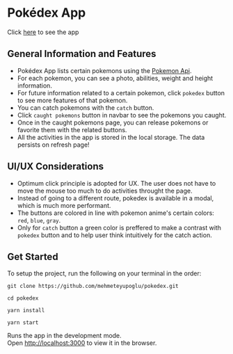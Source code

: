 # Pokédex App

Click [here](https://pokedextr.netlify.app/) to see the app

## General Information and Features

- Pokédex App lists certain pokemons using the [Pokemon Api](https://pokeapi.co).
- For each pokemon, you can see a photo, abilities, weight and height information.
- For future information related to a certain pokemon, click `pokedex` button to see more features of that pokemon.
- You can catch pokemons with the `catch` button.
- Click `caught pokemons` button in navbar to see the pokemons you caught.
- Once in the caught pokemons page, you can release pokemons or favorite them with the related buttons.
- All the activities in the app is stored in the local storage. The data persists on refresh page!

## UI/UX Considerations

- Optimum click principle is adopted for UX. The user does not have to move the mouse too much to do activities throught the page.
- Instead of going to a different route, pokedex is available in a modal, which is much more performant.
- The buttons are colored in line with pokemon anime's certain colors: `red`, `blue`, `gray`.
- Only for `catch` button a green color is preffered to make a contrast with `pokedex` button and to help user think intuitively for the catch action.

## Get Started

To setup the project, run the following on your terminal in the order:

```
git clone https://github.com/mehmeteyupoglu/pokedex.git
```

```
cd pokedex
```

```
yarn install
```

```
yarn start
```

Runs the app in the development mode.<br />
Open [http://localhost:3000](http://localhost:3000) to view it in the browser.
